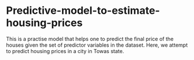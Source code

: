 # Predictive-model-to-estimate-housing-prices
This is a practise model that helps one to predict the final price of the houses given the set of predictor variables in the dataset. Here, we attempt to predict housing prices in a city in  Towas state.

